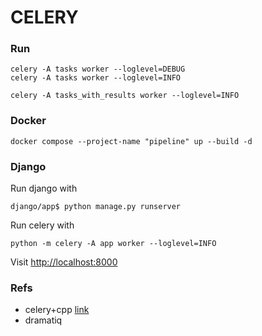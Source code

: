 # CELERY

### Run

```
celery -A tasks worker --loglevel=DEBUG
celery -A tasks worker --loglevel=INFO

celery -A tasks_with_results worker --loglevel=INFO
```

### Docker
```
docker compose --project-name "pipeline" up --build -d
```

### Django
Run django with
```
django/app$ python manage.py runserver
```

Run celery with
```
python -m celery -A app worker --loglevel=INFO
```

Visit [http://localhost:8000](http://localhost:8000)

### Refs
- celery+cpp [link](https://github.com/s3rvac/blog/tree/master/en-2017-06-25-consuming-and-publishing-celery-tasks-in-cpp-via-amqp)
- dramatiq
